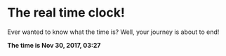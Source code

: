 # The real time clock!

Ever wanted to know what the time is? Well, your journey is about to end!

**The time is Nov 30, 2017, 03:27**